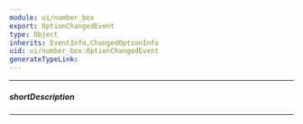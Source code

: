 ```yaml
---
module: ui/number_box
export: OptionChangedEvent
type: Object
inherits: EventInfo,ChangedOptionInfo
uid: ui/number_box:OptionChangedEvent
generateTypeLink: 
---
```

---
##### shortDescription
<!-- Description goes here -->

---
<!-- Description goes here -->